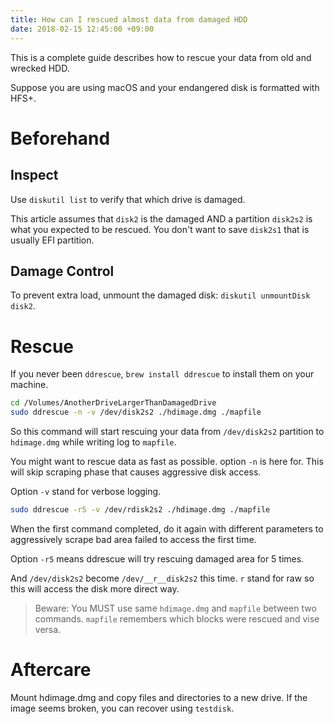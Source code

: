 ```yaml
---
title: How can I rescued almost data from damaged HDD
date: 2018-02-15 12:45:00 +09:00
---
```


This is a complete guide describes how to rescue your data from old and wrecked HDD.

Suppose you are using macOS and your endangered disk is formatted with HFS+.

# Beforehand

## Inspect
Use `diskutil list` to verify that which drive is damaged.

This article assumes that `disk2` is the damaged AND a partition `disk2s2` is what you expected to be rescued. You don't want to save `disk2s1` that is usually EFI partition.

## Damage Control
To prevent extra load, unmount the damaged disk: `diskutil unmountDisk disk2`.

# Rescue
If you never been `ddrescue`, `brew install ddrescue` to install them on your machine.

```bash
cd /Volumes/AnotherDriveLargerThanDamagedDrive
sudo ddrescue -n -v /dev/disk2s2 ./hdimage.dmg ./mapfile
```

So this command will start rescuing your data from `/dev/disk2s2` partition to `hdimage.dmg` while writing log to `mapfile`.

You might want to rescue data as fast as possible. option `-n` is here for. This will skip scraping phase that causes aggressive disk access. 

Option `-v` stand for verbose logging.

```bash
sudo ddrescue -r5 -v /dev/rdisk2s2 ./hdimage.dmg ./mapfile
```

When the first command completed, do it again with different parameters to aggressively scrape bad area failed to access the first time.

Option `-r5` means ddrescue will try rescuing damaged area for 5 times.

And `/dev/disk2s2` become `/dev/__r__disk2s2` this time. `r` stand for raw so this will access the disk more direct way.

> Beware: You MUST use same `hdimage.dmg` and `mapfile` between two commands. `mapfile` remembers which blocks were rescued and vise versa.

# Aftercare

Mount hdimage.dmg and copy files and directories to a new drive. If the image seems broken, you can recover using `testdisk`. 